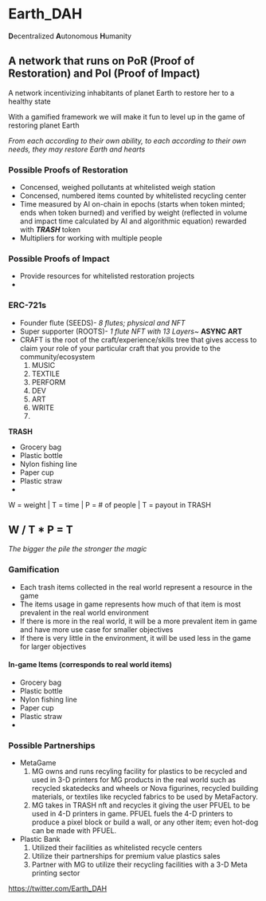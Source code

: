 # Earth_DAH

**D**ecentralized **A**utonomous **H**umanity

## A network that runs on **P**o**R** (**P**roof of **R**estoration) and **P**o**I** (**P**roof of **I**mpact)

A network incentivizing inhabitants of planet Earth to restore her to a healthy state

With a gamified framework we will make it fun to level up in the game of restoring planet Earth

*From each according to their own ability, to each according to their own needs, they may restore Earth and hearts*

### Possible **P**roofs of **R**estoration
- Concensed, weighed pollutants at whitelisted weigh station
- Concensed, numbered items counted by whitelisted recycling center
- Time measured by AI on-chain in epochs (starts when token minted; ends when token burned) and verified by weight (reflected in volume and impact time calculated by AI and algorithmic equation) rewarded with ***TRASH*** token
- Multipliers for working with multiple people
 
### Possible **P**roofs of **I**mpact
- Provide resources for whitelisted restoration projects
- 

### ERC-721s

- Founder flute (SEEDS)- *8 flutes; physical and NFT*
- Super supporter (ROOTS)- *1 flute NFT with 13 Layers~* **ASYNC ART**
- CRAFT is the root of the craft/experience/skills tree that gives access to claim your role of your particular craft that you provide to the community/ecosystem
  1. MUSIC
  2. TEXTILE
  3. PERFORM
  4. DEV
  5. ART
  6. WRITE
  7. 

**TRASH**

- Grocery bag
- Plastic bottle
- Nylon fishing line
- Paper cup
- Plastic straw
- 

W = weight | T = time | P = # of people | T = payout in TRASH

##              W / T * P = T

*The bigger the pile the stronger the magic*

### Gamification

- Each trash items collected in the real world represent a resource in the game 
- The items usage in game represents how much of that item is most prevalent in the real world environment
- If there is more in the real world, it will be a more prevalent item in game and have more use case for smaller objectives
- If there is very little in the environment, it will be used less in the game for larger objectives

#### In-game Items (corresponds to real world items)

- Grocery bag
- Plastic bottle
- Nylon fishing line
- Paper cup
- Plastic straw
- 

### Possible Partnerships

- MetaGame
  1. MG owns and runs recyling facility for plastics to be recycled and used in 3-D printers for MG products in the real world such as recycled skatedecks and wheels or Nova figurines, recycled building materials, or textiles like recycled fabrics to be used by MetaFactory.
  2. MG takes in TRASH nft and recycles it giving the user PFUEL to be used in 4-D printers in game. PFUEL fuels the 4-D printers to produce a pixel block or build a wall, or any other item; even hot-dog can be made with PFUEL.
- Plastic Bank
  1. Utilized their facilities as whitelisted recycle centers
  2. Utilize their partnerships for premium value plastics sales
  3. Partner with MG to utilize their recycling facilities with a 3-D Meta printing sector

https://twitter.com/Earth_DAH
